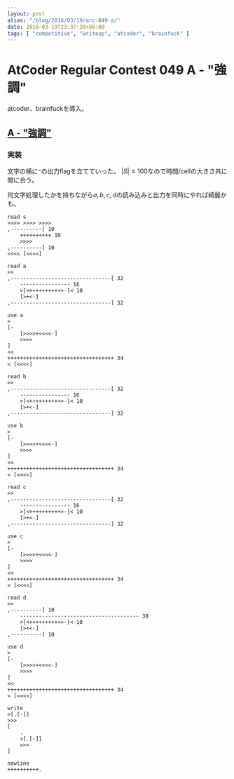 ```yaml
---
layout: post
alias: "/blog/2016/03/19/arc-049-a/"
date: 2016-03-19T23:37:20+09:00
tags: [ "competitive", "writeup", "atcoder", "brainfuck" ]
---
```


# AtCoder Regular Contest 049 A - \"強調\"

atcoder、brainfuckを導入。

## [A - "強調"](https://beta.atcoder.jp/contests/arc049/tasks/arc049_a)

### 実装

文字の横に`"`の出力flagを立てていった。
$|S| \le 100$なので時間/cellの大きさ共に間に合う。

何文字処理したかを持ちながら$a,b,c,d$の読み込みと出力を同時にやれば綺麗かも。

``` brainfuck
read s
>>>> >>>> >>>>
,----------[ 10
    ++++++++++ 10
    >>>>
,----------] 10
<<<< [<<<<]

read a
>>
,--------------------------------[ 32
    ---------------- 16
    >[<++++++++++>-]< 10
    [>+<-]
,--------------------------------] 32

use a
>
[-
    [>>>>+<<<<-]
    >>>>
]
<<
++++++++++++++++++++++++++++++++++ 34
< [<<<<]

read b
>>
,--------------------------------[ 32
    ---------------- 16
    >[<++++++++++>-]< 10
    [>+<-]
,--------------------------------] 32

use b
>
[-
    [>>>>+<<<<-]
    >>>>
]
<<
++++++++++++++++++++++++++++++++++ 34
< [<<<<]

read c
>>
,--------------------------------[ 32
    ---------------- 16
    >[<++++++++++>-]< 10
    [>+<-]
,--------------------------------] 32

use c
>
[-
    [>>>>+<<<<-]
    >>>>
]
<<
++++++++++++++++++++++++++++++++++ 34
< [<<<<]

read d
>>
,----------[ 10
    -------------------------------------- 38
    >[<++++++++++>-]< 10
    [>+<-]
,----------] 10

use d
>
[-
    [>>>>+<<<<-]
    >>>>
]
<<
++++++++++++++++++++++++++++++++++ 34
< [<<<<]

write
>[.[-]]
>>>
[
    .
    >[.[-]]
    >>>
]

newline
++++++++++.
```

